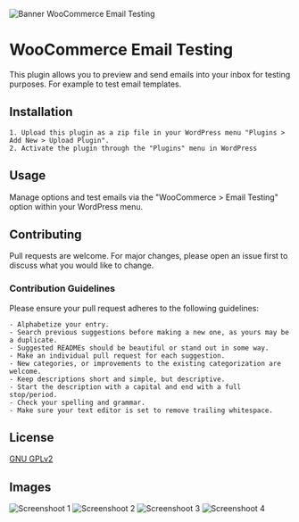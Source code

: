 ![Banner WooCommerce Email Testing](https://s3.amazonaws.com/images.themes.email/wc-email-testing/banner-1544x500.png)

# WooCommerce Email Testing
This plugin allows you to preview and send emails into your inbox for testing purposes. For example to test email templates.

## Installation

    1. Upload this plugin as a zip file in your WordPress menu "Plugins > Add New > Upload Plugin".
    2. Activate the plugin through the "Plugins" menu in WordPress

## Usage
Manage options and test emails via the "WooCommerce > Email Testing" option within your WordPress menu.

## Contributing
Pull requests are welcome. For major changes, please open an issue first to discuss what you would like to change.

### Contribution Guidelines
Please ensure your pull request adheres to the following guidelines:

    - Alphabetize your entry.
    - Search previous suggestions before making a new one, as yours may be a duplicate.
    - Suggested READMEs should be beautiful or stand out in some way.
    - Make an individual pull request for each suggestion.
    - New categories, or improvements to the existing categorization are welcome.
    - Keep descriptions short and simple, but descriptive.
    - Start the description with a capital and end with a full stop/period.
    - Check your spelling and grammar.
    - Make sure your text editor is set to remove trailing whitespace.

## License
[GNU GPLv2](https://choosealicense.com/licenses/gpl-2.0/)

## Images
![Screenshoot 1](https://s3.amazonaws.com/images.themes.email/wc-email-testing/screenshot-1.png)
![Screenshoot 2](https://s3.amazonaws.com/images.themes.email/wc-email-testing/screenshot-2.png)
![Screenshoot 3](https://s3.amazonaws.com/images.themes.email/wc-email-testing/screenshot-3.png)
![Screenshoot 4](https://s3.amazonaws.com/images.themes.email/wc-email-testing/screenshot-4.png)